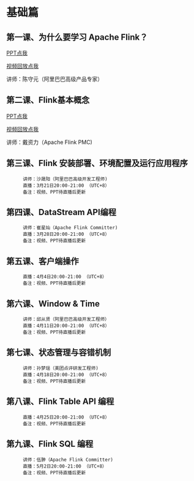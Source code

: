 # 基础篇

## 第一课、为什么要学习 Apache Flink？

 [PPT点我](https://files.alicdn.com/tpsservice/53de65050b468fc6d338fbaff799828a.pdf)
 
 [视频回放点我](https://www.bilibili.com/video/av45615081/)
 
 讲师：陈守元（阿里巴巴高级产品专家）
## 第二课、Flink基本概念

 [PPT点我](https://files.alicdn.com/tpsservice/b55f732fbc32522ca5394544f3834530.pdf)

[视频回放点我](https://www.bilibili.com/video/av46277503/)
 
讲师：戴资力（Apache Flink PMC)  
## 第三课、Flink 安装部署、环境配置及运行应用程序
          讲师：沙晟阳（阿里巴巴高级开发工程师)
          直播：3月21日20:00-21:00 （UTC+8）
          备注：视频、PPT待直播后更新
## 第四课、DataStream API编程
          讲师：崔星灿（Apache Flink Committer)
          直播：3月28日20:00-21:00 （UTC+8）
          备注：视频、PPT待直播后更新
## 第五课、客户端操作
          直播：4月4日20:00-21:00 （UTC+8）
          备注：视频、PPT待直播后更新
## 第六课、Window & Time
          讲师：邱从贤（阿里巴巴高级开发工程师）
          直播：4月11日20:00-21:00 （UTC+8）
          备注：视频、PPT待直播后更新
## 第七课、状态管理与容错机制 
          讲师：孙梦瑶（美团点评研发工程师)
          直播：4月18日20:00-21:00 （UTC+8）
          备注：视频、PPT待直播后更新
## 第八课、Flink Table API 编程 
          直播：4月25日20:00-21:00 （UTC+8）
          备注：视频、PPT待直播后更新
## 第九课、Flink SQL 编程
          讲师：伍翀（Apache Flink Committer)
          直播：5月2日20:00-21:00 （UTC+8）
          备注：视频、PPT待直播后更新
